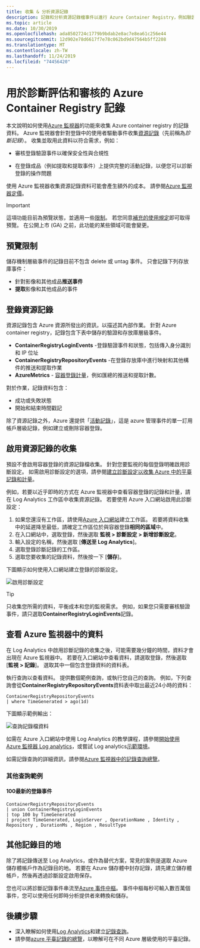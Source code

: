 ```yaml
---
title: 收集 & 分析資源記錄
description: 記錄和分析資源記錄檔事件以進行 Azure Container Registry，例如驗證、影像推送和影像提取。
ms.topic: article
ms.date: 10/30/2019
ms.openlocfilehash: ada8502724c1779b9bdab2e8ac7e8ea61c256e44
ms.sourcegitcommit: 12d902e78d6617f7e78c062bd9d47564b5ff2208
ms.translationtype: MT
ms.contentlocale: zh-TW
ms.lasthandoff: 11/24/2019
ms.locfileid: "74456420"
---
```

# <a name="azure-container-registry-logs-for-diagnostic-evaluation-and-auditing"></a>用於診斷評估和審核的 Azure Container Registry 記錄

本文說明如何使用[Azure 監視器](../azure-monitor/overview.md)的功能來收集 Azure container registry 的記錄資料。 Azure 監視器會針對登錄中的使用者驅動事件收集[資源記錄](../azure-monitor/platform/resource-logs-overview.md)（先前稱為*診斷記錄*）。 收集並取用此資料以符合需求，例如：

* 審核登錄驗證事件以確保安全性與合規性 

* 在登錄成品（例如提取和提取事件）上提供完整的活動記錄，以便您可以診斷登錄的操作問題 

使用 Azure 監視器收集資源記錄資料可能會產生額外的成本。 請參閱[Azure 監視器定價](https://azure.microsoft.com/pricing/details/monitor/)。 


> [!IMPORTANT]
> 這項功能目前為預覽狀態，並適用一些[限制](#preview-limitations)。 若您同意[補充的使用規定][terms-of-use]即可取得預覽。 在公開上市 (GA) 之前，此功能的某些領域可能會變更。

## <a name="preview-limitations"></a>預覽限制

儲存機制層級事件的記錄目前不包含 delete 或 untag 事件。 只會記錄下列存放庫事件：
* 針對影像和其他成品**推送事件**
* **提取**影像和其他成品的事件

## <a name="registry-resource-logs"></a>登錄資源記錄

資源記錄包含 Azure 資源所發出的資訊，以描述其內部作業。 針對 Azure container registry，記錄包含下表中儲存的驗證和存放庫層級事件。 

* **ContainerRegistryLoginEvents** -登錄驗證事件和狀態，包括傳入身分識別和 IP 位址
* **ContainerRegistryRepositoryEvents** -在登錄存放庫中進行映射和其他構件的推送和提取作業
* **AzureMetrics** - [容器登錄計量](../azure-monitor/platform/metrics-supported.md#microsoftcontainerregistryregistries)，例如匯總的推送和提取計數。

對於作業，記錄資料包含：
  * 成功或失敗狀態
  * 開始和結束時間戳記

除了資源記錄之外，Azure 還提供「[活動記錄](../azure-monitor/platform/activity-logs-overview.md)」，這是 azure 管理事件的單一訂用帳戶層級記錄，例如建立或刪除容器登錄。

## <a name="enable-collection-of-resource-logs"></a>啟用資源記錄的收集

預設不會啟用容器登錄的資源記錄檔收集。 針對您要監視的每個登錄明確啟用診斷設定。 如需啟用診斷設定的選項，請參閱[建立診斷設定以收集 Azure 中的平臺記錄和計量](../azure-monitor/platform/diagnostic-settings.md)。

例如，若要以近乎即時的方式在 Azure 監視器中查看容器登錄的記錄和計量，請在 Log Analytics 工作區中收集資源記錄。 若要使用 Azure 入口網站啟用此診斷設定：

1. 如果您還沒有工作區，請使用[Azure 入口網站](../azure-monitor/learn/quick-create-workspace.md)建立工作區。 若要將資料收集中的延遲降至最低，請確定工作區位於與容器登錄**相同的區域**中。
1. 在入口網站中，選取登錄，然後選取 **監視 > 診斷設定 > 新增診斷設定**。
1. 輸入設定的名稱，然後選取 [**傳送至 Log Analytics**]。
1. 選取登錄診斷記錄的工作區。
1. 選取您要收集的記錄資料，然後按一下 [**儲存**]。

下圖顯示如何使用入口網站建立登錄的診斷設定。

![啟用診斷設定](media/container-registry-diagnostics-audit-logs/diagnostic-settings.png)

> [!TIP]
> 只收集您所需的資料，平衡成本和您的監視需求。 例如，如果您只需要審核驗證事件，請只選取**ContainerRegistryLoginEvents**記錄。 

## <a name="view-data-in-azure-monitor"></a>查看 Azure 監視器中的資料

在 Log Analytics 中啟用診斷記錄的收集之後，可能需要幾分鐘的時間，資料才會出現在 Azure 監視器中。 若要在入口網站中查看資料，請選取登錄，然後選取 [**監視 > 記錄**]。 選取其中一個包含登錄資料的資料表。 

執行查詢以查看資料。 提供數個範例查詢，或執行您自己的查詢。 例如，下列查詢會從**ContainerRegistryRepositoryEvents**資料表中取出最近24小時的資料：

```Kusto
ContainerRegistryRepositoryEvents
| where TimeGenerated > ago(1d) 
```

下圖顯示範例輸出：

![查詢記錄檔資料](media/container-registry-diagnostics-audit-logs/azure-monitor-query.png)

如需在 Azure 入口網站中使用 Log Analytics 的教學課程，請參閱[開始使用 Azure 監視器 Log analytics](../azure-monitor/log-query/get-started-portal.md)，或嘗試 Log analytics[示範環境](https://portal.loganalytics.io/demo)。 

如需記錄查詢的詳細資訊，請參閱[Azure 監視器中的記錄查詢總覽](../azure-monitor/log-query/log-query-overview.md)。

### <a name="additional-query-examples"></a>其他查詢範例

#### <a name="100-most-recent-registry-events"></a>100最新的登錄事件

```Kusto
ContainerRegistryRepositoryEvents
| union ContainerRegistryLoginEvents
| top 100 by TimeGenerated
| project TimeGenerated, LoginServer , OperationName , Identity , Repository , DurationMs , Region , ResultType
```

## <a name="additional-log-destinations"></a>其他記錄目的地

除了將記錄傳送至 Log Analytics，或作為替代方案，常見的案例是選取 Azure 儲存體帳戶作為記錄目的地。 若要在 Azure 儲存體中封存記錄，請先建立儲存體帳戶，然後再透過診斷設定啟用保存。

您也可以將診斷記錄事件串流至[Azure 事件中樞](../event-hubs/event-hubs-what-is-event-hubs.md)。 事件中樞每秒可輸入數百萬個事件，您可以使用任何即時分析提供者來轉換和儲存。 

## <a name="next-steps"></a>後續步驟

* 深入瞭解如何使用[Log Analytics](../azure-monitor/log-query/get-started-portal.md)和建立[記錄查詢](../azure-monitor/log-query/get-started-queries.md)。
* 請參閱[azure 平臺記錄的總覽](../azure-monitor/platform/platform-logs-overview.md)，以瞭解可在不同 Azure 層級使用的平臺記錄。

<!-- LINKS - External -->
[terms-of-use]: https://azure.microsoft.com/support/legal/preview-supplemental-terms/
